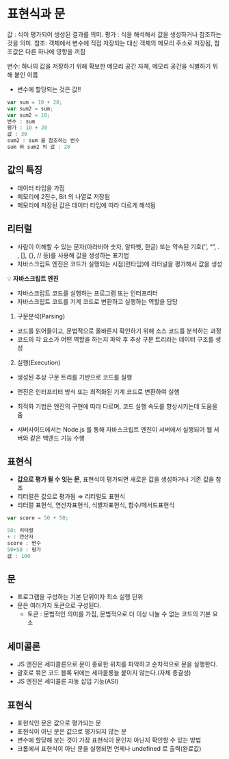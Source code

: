 # 표현식과 문

값 : 식이 평가되어 생성된 결과를 의미.
평가 : 식을 해석해서 값을 생성하거나 참조하는 것을 의미.
참조: 객체에서 변수에 직접 저장되는 대신 객체의 메모리 주소로 저장됨, 참조값은 다른 하나에 영향을 끼침

변수: 하나의 값을 저장하기 위해 확보한 메모리 공간 자체, 메모리 공간을 식별하기 위해 붙인 이름

- 변수에 할당되는 것은 값!!

```javascript
var sum = 10 + 20;
var sum2 = sum;
var sum2 = 10;
변수 : sum
평가 : 10 + 20
값 : 30
sum2 : sum 을 참조하는 변수
sum 와 sum2 의 값 : 20
```

## 값의 특징

- 데이터 타입을 가짐
- 메모리에 2진수, Bit 의 나열로 저장됨
- 메모리에 저장된 값은 데이터 타입에 따라 다르게 해석됨

## 리터럴

- 사람이 이해할 수 있는 문자(아라비아 숫자, 알파벳, 한글) 또는 약속된 기호(’’, “”, . , [], {}, // 등)를 사용해 값을 생성하는 표기법
- 자바스크립트 엔진은 코드가 실행되는 시점(런타임)에 리터널을 평가해서 값을 생성

<aside>

💡 **자바스크립트 엔진**

- 자바스크립트 코드를 실행하는 프로그램 또는 인터프리터
- 자바스크립트 코드를 기계 코드로 변환하고 실행하는 역할을 담당

1. 구문분석(Parsing)

- 코드를 읽어들이고, 문법적으로 올바른지 확인하기 위해 소스 코드를 분석하는 과정
- 코드의 각 요소가 어떤 역할을 하는지 파악 후 추상 구문 트리라는 데이터 구조를 생성

2. 실행(Execution)

- 생성된 추상 구문 트리를 기반으로 코드를 실행
- 엔진은 인터프리터 방식 또는 최적화된 기계 코드로 변환하여 실행
- 최적화 기법은 엔진의 구현에 따라 다르며, 코드 실행 속도를 향상시키는데 도움을 줌

- 서버사이드에서는 Node.js 를 통해 자바스크립트 엔진이 서버에서 실행되어 웹 서버와 같은 백앤드 기능 수행

</aside>

## 표현식

- **값으로 평가 될 수 잇는 문**, 표현식이 평가되면 새로운 값을 생성하거나 기존 값을 참조
- 리터럴은 값으로 평가됨 ⇒ 리터럴도 표현식
- 리터럴 표현식, 연산자표현식, 식별자표현식, 함수/메서드표현식

```javascript
var score = 50 + 50;

50: 리터럴
+ : 연산자
score : 변수
50+50 : 평가
값 : 100
```

## 문

- 프로그램을 구성하는 기본 단위이자 최소 실행 단위
- 문은 여러가지 토큰으로 구성된다.
  - 토큰 : 문법적인 의미를 가짐, 문법적으로 더 이상 나눌 수 없는 코드의 기본 요소

## 세미콜론

- JS 엔진은 세미콜른으로 문이 종료한 위치를 파악하고 순차적으로 문을 실행한다.
- 괄호로 묶은 코드 블록 뒤에는 세미콜롱늘 붙이지 않는다.(자체 종결성)
- JS 엔진은 세미콜론 자동 삽입 기능(ASI)

## 표현식

- 표현식인 문은 값으로 평가되는 문
- 표현식이 아닌 문은 값으로 평가되지 않는 문
- 변수에 할당해 보는 것이 가장 표현식이 문인지 아닌지 확인할 수 있는 방법
- 크롬에서 표현식이 아닌 문을 실행되면 언제나 undefined 로 출력(완료값)
